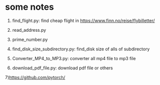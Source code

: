# some notes
1) find_flight.py: find cheap flight in https://www.finn.no/reise/flybilletter/
 
2) read_address.py 	

3) prime_number.py 

4) find_disk_size_subdirectory.py: find_disk size of alls of subdirectory

5) Converter_MP4_to_MP3.py: converter all mp4 file to mp3 file 

6) download_pdf_file.py: download pdf file or others

7)https://github.com/pytorch/
